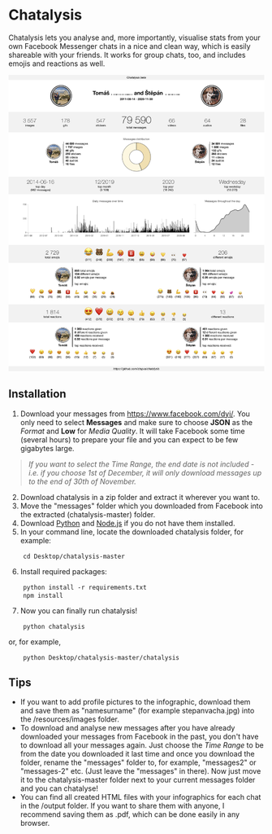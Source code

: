 # Chatalysis

Chatalysis lets you analyse and, more importantly, visualise stats from your own Facebook Messenger chats in a nice and clean way, which is easily shareable with your friends. It works for group chats, too, and includes emojis and reactions as well.

![Preview](output/preview.jpg)

## Installation

1. Download your messages from <https://www.facebook.com/dyi/>. You only need to select **Messages** and make sure to choose **JSON** as the *Format* and **Low** for *Media Quality*. It will take Facebook some time (several hours) to prepare your file and you can expect to be few gigabytes large.
> *If you want to select the Time Range, the end date is not included - i.e. if you choose 1st of December, it will only download messages up to the end of 30th of November.*
2. Download chatalysis in a zip folder and extract it wherever you want to. 
3. Move the "messages" folder which you downloaded from Facebook into the extracted (chatalysis-master) folder.
4. Download [Python](https://www.python.org/downloads/) and [Node.js](https://nodejs.org/en/download/) if you do not have them installed.
5. In your command line, locate the downloaded chatalysis folder, for example:
```
    cd Desktop/chatalysis-master
```
6. Install required packages:
```
    python install -r requirements.txt
    npm install
```
7. Now you can finally run chatalysis!
```
    python chatalysis
```
or, for example,
```
    python Desktop/chatalysis-master/chatalysis
```

## Tips

- If you want to add profile pictures to the infographic, download them and save them as "namesurname" (for example stepanvacha.jpg) into the /resources/images folder.
- To download and analyse new messages after you have already downloaded your messages from Facebook in the past, you don't have to download all your messages again. Just choose the *Time Range* to be from the date you downloaded it last time and once you download the folder, rename the "messages" folder to, for example, "messages2" or "messages-2" etc. (Just leave the "messages" in there). Now just move it to the chatalysis-master folder next to your current messages folder and you can chatalyse!
- You can find all created HTML files with your infographics for each chat in the /output folder. If you want to share them with anyone, I recommend saving them as .pdf, which can be done easily in any browser.


